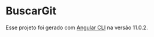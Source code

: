 # BuscarGit

Esse projeto foi gerado com [Angular CLI](https://github.com/angular/angular-cli) na versão 11.0.2.


<img href="https://drive.google.com/file/d/1Si23bHooZQHP6lSt2nRrWEM6dkakZf-d/view?usp=sharing"></img>
